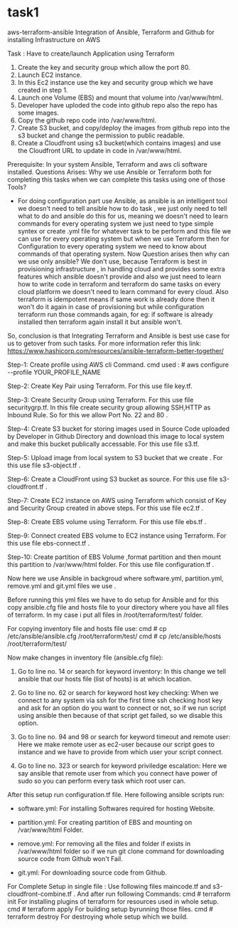 # task1
aws-terraform-ansible
Integration of Ansible, Terraform and Github for installing Infrastructure on AWS
 

Task : Have to create/launch Application using Terraform
1. Create the key and security group which allow the port 80.
2. Launch EC2 instance.
3. In this Ec2 instance use the key and security group which we have created in step 1.
4. Launch one Volume (EBS) and mount that volume into /var/www/html.
5. Developer have uploded the code into github repo also the repo has some images.
6. Copy the github repo code into /var/www/html.
7. Create S3 bucket, and copy/deploy the images from github repo into the s3 bucket and change the permission to public readable.
8. Create a Cloudfront using s3 bucket(which contains images) and use the Cloudfront URL to  update in code in /var/www/html.

Prerequisite:
In your system Ansible, Terraform and aws cli software installed.
Questions Arises:
Why we use Ansible or Terraform both for completing this tasks when we can complete this tasks using one of those Tools?
-  For doing  configuration part use Ansible, as ansible is an intelligent tool we doesn't need to tell ansible how to do task , we just only need to tell what to do and ansible do this for us, meaning we doesn't need to learn commands for every operating system we just need to type simple syntex or create .yml file for whatever task to be perform and this file we can use for every operating system but when we use Terraform then for Configuration to every operating system we need to know about commands of that operating system. 
Now Question arises  then why can we use only ansible?
We don't use, because Terraform is best in provisioning infrastructure , in handling cloud and provides some extra features which ansible doesn't provide and also we  just need to learn how to write code in terraform and terraform do same tasks on every cloud platform we doesn't need to learn command for every cloud.
Also terraform is idempotent means if same work is already done then it won't do it again in case of provisioning but while configuration  terraform run those commands again, for eg: if software is already installed then terraform again install it but ansible won't.  

So, conclusion is that Integrating Terraform and Ansible is best use case for us to getover from such tasks.
For more information refer this link:
https://www.hashicorp.com/resources/ansible-terraform-better-together/

 
Step-1:
Create profile using AWS cli Command.
cmd used : # aws configure --profile YOUR_PROFILE_NAME
 
Step-2:
Create Key Pair using Terraform.
For this use file key.tf.
 
Step-3:
Create Security Group using Terraform.
For this use file securitygrp.tf.
In this file create security group allowing SSH,HTTP as Inbound Rule.
So for this we allow Port No. 22 and 80 .

Step-4:
Create S3 bucket for  storing  images used in Source Code uploaded by Developer in Github Directory and download this image to local system and make this bucket publically accessable.
For this use file s3.tf.
 
Step-5:
Upload image from local system to S3 bucket that we create .
For this use file s3-object.tf .
 
Step-6:
Create a CloudFront using S3 bucket as source.
For this use file s3-cloudfront.tf .
 
Step-7:
Create EC2 instance on AWS using Terraform which consist of Key and Security Group created in above steps.
For this use file ec2.tf .
 
Step-8:
Create EBS volume using Terraform.
For this use file ebs.tf .
 
Step-9:
Connect created EBS volume to EC2 instance using Terraform.
For this use file ebs-connect.tf .
 
Step-10:
Create partition of EBS Volume ,format partition and then mount this partition to /var/www/html folder.
For this use file configuration.tf .
 
Now here we use Ansible in backgroud where software.yml, partition.yml, remove.yml and git.yml files we use .

Before running this yml  files we have to do setup for Ansible and for this copy ansible.cfg file and hosts file to your directory where you have all files of  terraform.
In my case i put all files in /root/terraform/test/ folder.

For copying inventory file and hosts file use:
cmd # cp /etc/ansible/ansible.cfg    /root/terraform/test/
cmd # cp /etc/ansible/hosts    /root/terraform/test/

Now make changes in inventory file (ansible.cfg file):
1. Go to line no. 14 or search for keyword inventory:
    In this change we tell ansible that our hosts file (list of hosts) is at which location.
2. Go to line no. 62 or search for keyword host key checking:
     When we connect to any system via ssh for the first time ssh checking host key and ask for an option do you want to connect or not, so if we run script using ansible then because of that script get failed,  so we disable this option. 
3. Go to line no. 94 and 98 or search for keyword timeout and remote user:
     Here we make remote user as ec2-user  because our script goes to instance and we have to provide  from which user your script connect. 
 
4. Go to line no. 323 or search for keyword priviledge escalation:
    Here we say ansible that remote user from which you connect have power of sudo so you can perform every task which root user can.
 
After this setup run configuration.tf file.
Here following ansible scripts  run:
- software.yml:
     For installing Softwares required for hosting Website.
 
- partition.yml:
    For creating partition of EBS and mounting on /var/www/html Folder. 
 
- remove.yml:
      For removing all the files and folder if exists in /var/www/html folder so if we run git clone command for downloading source code from Github won't Fail.
 
- git.yml:
       For  downloading source code from Github.
 
For Complete Setup in single file :
      Use following files maincode.tf and s3-cloudfront-combine.tf .
And after run following Commands:
cmd # terraform init 
       For installing plugins of terraform for resources used in whole setup.
cmd # terraform apply
       For building setup byrunning those files. 
cmd # terraform destroy
       For destroying whole setup which we build.
       







  



 













